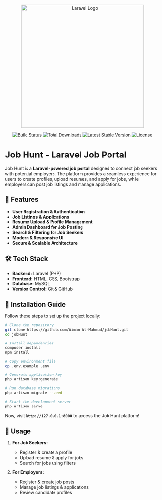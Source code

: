 <p align="center">
  <a href="https://laravel.com" target="_blank">
    <img src="https://raw.githubusercontent.com/laravel/art/master/logo-lockup/5%20SVG/2%20CMYK/1%20Full%20Color/laravel-logolockup-cmyk-red.svg" width="400" alt="Laravel Logo">
  </a>
</p>

<p align="center">
  <a href="https://github.com/laravel/framework/actions">
    <img src="https://github.com/laravel/framework/workflows/tests/badge.svg" alt="Build Status">
  </a>
  <a href="https://packagist.org/packages/laravel/framework">
    <img src="https://img.shields.io/packagist/dt/laravel/framework" alt="Total Downloads">
  </a>
  <a href="https://packagist.org/packages/laravel/framework">
    <img src="https://img.shields.io/packagist/v/laravel/framework" alt="Latest Stable Version">
  </a>
  <a href="https://packagist.org/packages/laravel/framework">
    <img src="https://img.shields.io/packagist/l/laravel/framework" alt="License">
  </a>
</p>

# Job Hunt - Laravel Job Portal

Job Hunt is a **Laravel-powered job portal** designed to connect job seekers with potential employers. The platform provides a seamless experience for users to create profiles, upload resumes, and apply for jobs, while employers can post job listings and manage applications.

## 🚀 Features

- **User Registration & Authentication**
- **Job Listings & Applications**
- **Resume Upload & Profile Management**
- **Admin Dashboard for Job Posting**
- **Search & Filtering for Job Seekers**
- **Modern & Responsive UI**
- **Secure & Scalable Architecture**

## 🛠️ Tech Stack

- **Backend:** Laravel (PHP)
- **Frontend:** HTML, CSS, Bootstrap
- **Database:** MySQL
- **Version Control:** Git & GitHub

## 📌 Installation Guide

Follow these steps to set up the project locally:

```sh
# Clone the repository
git clone https://github.com/Aiman-Al-Mahmud/jobHunt.git
cd jobHunt

# Install dependencies
composer install
npm install

# Copy environment file
cp .env.example .env

# Generate application key
php artisan key:generate

# Run database migrations
php artisan migrate --seed

# Start the development server
php artisan serve
```

Now, visit **`http://127.0.0.1:8000`** to access the Job Hunt platform!

## 🎯 Usage

1. **For Job Seekers:**
   - Register & create a profile
   - Upload resume & apply for jobs
   - Search for jobs using filters
   
2. **For Employers:**
   - Register & create job posts
   - Manage job listings & applications
   - Review candidate profiles



